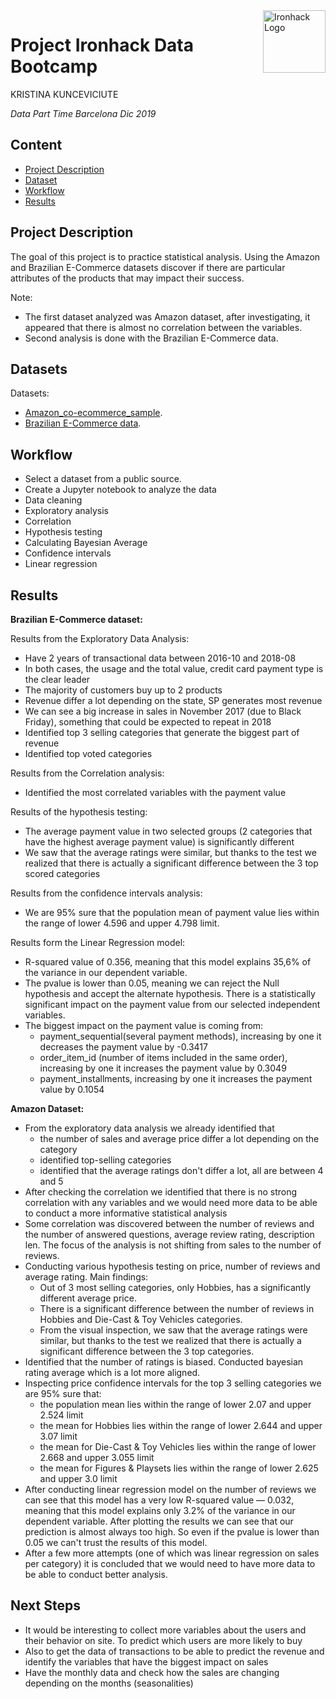 <img src="https://bit.ly/2VnXWr2" alt="Ironhack Logo" width="100" align="right"/>


#   Project Ironhack Data Bootcamp

KRISTINA KUNCEVICIUTE

*Data Part Time Barcelona Dic 2019*


## Content
- [Project Description](#project)
- [Dataset](#dataset)
- [Workflow](#workflow)
- [Results](#results)

<a name="project"></a>

## Project Description

The goal of this project is to practice statistical analysis. 
Using the Amazon and Brazilian E-Commerce datasets discover if there are particular attributes of the products that may impact their success.

Note: 
- The first dataset analyzed was Amazon dataset, after investigating, it appeared that there is almost no correlation between the variables.
- Second analysis is done with the Brazilian E-Commerce data.

<a name="dataset"></a>

## Datasets

Datasets:
- [Amazon_co-ecommerce_sample](https://data.world/promptcloud/fashion-products-on-amazon-com/workspace/file?filename=amazon_co-ecommerce_sample.csv).
- [Brazilian E-Commerce data](https://www.kaggle.com/olistbr/brazilian-ecommerce).

<a name="workflow"></a>

## Workflow

 - Select a dataset from a public source.
 - Create a Jupyter notebook to analyze the data
 - Data cleaning
 - Exploratory analysis
 - Correlation
 - Hypothesis testing
 - Calculating Bayesian Average
 - Confidence intervals
 - Linear regression

 
<a name="results"></a>

## Results

**Brazilian E-Commerce dataset:**

Results from the Exploratory Data Analysis:
 - Have 2 years of transactional data between 2016-10 and 2018-08
 - In both cases, the usage and the total value, credit card payment type is the clear leader
 - The majority of customers buy up to 2 products
 - Revenue differ a lot depending on the state, SP generates most revenue
 - We can see a big increase in sales in November 2017 (due to Black Friday), something that could be expected to repeat in 2018
 - Identified top 3 selling categories that generate the biggest part of revenue
 - Identified top voted categories

Results from the Correlation analysis:
 - Identified the most correlated variables with the payment value

Results of the hypothesis testing:
 - The average payment value in two selected groups (2 categories that have the highest average payment value) is significantly different
 - We saw that the average ratings were similar, but thanks to the test we realized that there is actually a significant difference between the 3 top scored categories
 
Results from the confidence intervals analysis:
 - We are 95% sure that the population mean of payment value lies within the range of lower 4.596 and upper 4.798 limit.

Results form the Linear Regression model:
 - R-squared value of 0.356, meaning that this model explains 35,6% of the variance in our dependent variable.
 - The pvalue is lower than 0.05, meaning we can reject the Null hypothesis and accept the alternate hypothesis. There is a statistically significant impact on the payment value from our selected independent variables.
- The biggest impact on the payment value is coming from:
  - payment_sequential(several payment methods), increasing by one it decreases the payment value by -0.3417
  - order_item_id (number of items included in the same order), increasing by one it increases the payment value by 0.3049
  - payment_installments, increasing by one it increases the payment value by 0.1054
 
 

**Amazon Dataset:**

 - From the exploratory data analysis we already identified that 
     - the number of sales and average price differ a lot depending on the category
     - identified top-selling categories
     - identified that the average ratings don't differ a lot, all are between 4 and 5
 - After checking the correlation we identified that there is no strong correlation with any variables and we would need more data to be able to conduct a more informative statistical analysis
  - Some correlation was discovered between the number of reviews and the number of answered questions, average review rating, description len. The focus of the analysis is not shifting from sales to the number of reviews.
 - Conducting various hypothesis testing on price, number of reviews and average rating. Main findings:
     - Out of 3 most selling categories, only Hobbies, has a significantly different average price.
     - There is a significant difference between the number of reviews in Hobbies and Die-Cast & Toy Vehicles categories.
     - From the visual inspection, we saw that the average ratings were similar, but thanks to the test we realized that there is actually a significant difference between the 3 top categories.
- Identified that the number of ratings is biased. Conducted bayesian rating average which is a lot more aligned.
- Inspecting price confidence intervals for the top 3 selling categories we are 95% sure that: 
    - the population mean lies within the range of lower 2.07 and upper 2.524 limit
    - the mean for Hobbies lies within the range of lower 2.644 and upper 3.07 limit
    - the mean for Die-Cast & Toy Vehicles lies within the range of lower 2.668 and upper 3.055 limit
    - the mean for Figures & Playsets lies within the range of lower 2.625 and upper 3.0 limit
- After conducting linear regression model on the number of reviews we can see that this model has a very low R-squared value — 0.032, meaning that this model explains only 3.2% of the variance in our dependent variable. After plotting the results we can see that our prediction is almost always too high. So even if the pvalue is lower than 0.05 we can't trust the results of this model.
- After a few more attempts (one of which was linear regression on sales per category) it is concluded that we would need to have more data to be able to conduct better analysis. 
 
 
 
 ## Next Steps
 
 - It would be interesting to collect more variables about the users and their behavior on site. To predict which users are more likely to buy
 - Also to get the data of transactions to be able to predict the revenue and identify the variables that have the biggest impact on sales
 - Have the monthly data and check how the sales are changing depending on the months (seasonalities)